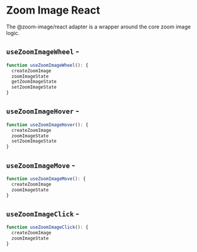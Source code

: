 <script setup>
import BundleSize from '../../components/BundleSize.vue'
</script>

# Zoom Image React

The @zoom-image/react adapter is a wrapper around the core zoom image logic.

## `useZoomImageWheel` - <BundleSize func="useZoomImageWheel" pkg="@zoom-image/react" />

```ts
function useZoomImageWheel(): {
  createZoomImage
  zoomImageState
  getZoomImageState
  setZoomImageState
}
```

## `useZoomImageHover` - <BundleSize func="useZoomImageHover" pkg="@zoom-image/react" />

```ts
function useZoomImageHover(): {
  createZoomImage
  zoomImageState
  setZoomImageState
}
```

## `useZoomImageMove` - <BundleSize func="useZoomImageMove" pkg="@zoom-image/react" />

```ts
function useZoomImageMove(): {
  createZoomImage
  zoomImageState
}
```

## `useZoomImageClick` - <BundleSize func="useZoomImageClick" pkg="@zoom-image/react" />

```ts
function useZoomImageClick(): {
  createZoomImage
  zoomImageState
}
```
